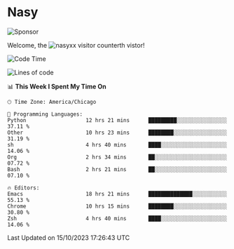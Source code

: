 # Nasy

<!--
<p align="center">
<img height="200" src="https://github-readme-stats.vercel.app/api?username=nasyxx&count_private=true&show_icons=true&theme=dracula&include_all_commits=true"/>
<img height="200" src="https://github-readme-stats.vercel.app/api/top-langs/?username=nasyxx&theme=dracula&hide=html,jupyter+notebook&count_private=true&show_icons=true"/>
</p>

  
----------------
-->

![Sponsor](https://img.shields.io/static/v1.svg?label=Sponsor&message=%E2%9D%A4&logo=GitHub&style=flat&color=pink)
 
Welcome, the ![nasyxx visitor counter](https://count.getloli.com/get/@nasyxx?theme=rule34)th vistor!
 
<!--START_SECTION:waka-->
![Code Time](http://img.shields.io/badge/Code%20Time-3%2C806%20hrs%2016%20mins-blue)

![Lines of code](https://img.shields.io/badge/From%20Hello%20World%20I%27ve%20Written-6.3%20million%20lines%20of%20code-blue)

📊 **This Week I Spent My Time On** 

```text
🕑︎ Time Zone: America/Chicago

💬 Programming Languages: 
Python                   12 hrs 21 mins      █████████░░░░░░░░░░░░░░░░   37.11 % 
Other                    10 hrs 23 mins      ████████░░░░░░░░░░░░░░░░░   31.19 % 
sh                       4 hrs 40 mins       ████░░░░░░░░░░░░░░░░░░░░░   14.06 % 
Org                      2 hrs 34 mins       ██░░░░░░░░░░░░░░░░░░░░░░░   07.72 % 
Bash                     2 hrs 21 mins       ██░░░░░░░░░░░░░░░░░░░░░░░   07.10 % 

🔥 Editors: 
Emacs                    18 hrs 21 mins      ██████████████░░░░░░░░░░░   55.13 % 
Chrome                   10 hrs 15 mins      ████████░░░░░░░░░░░░░░░░░   30.80 % 
Zsh                      4 hrs 40 mins       ████░░░░░░░░░░░░░░░░░░░░░   14.06 % 
```


 Last Updated on 15/10/2023 17:26:43 UTC
<!--END_SECTION:waka-->

<!-- ![visitors](https://visitor-badge.laobi.icu/badge?page_id=nasyxx.nasyxx) -->
